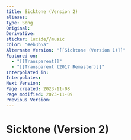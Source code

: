 ```yaml
---
title: Sicktone (Version 2)
aliases: 
Type: Song
Original: 
Derivative: 
sticker: lucide//music
color: "#eb3b5a"
Alternate Version: "[[Sicktone (Version 1)]]"
Featured on:
  - "[[Transparent]]"
  - "[[Transparent (2017 Remaster)]]"
Interpolated in: 
Interpolates: 
Next Version: 
Page created: 2023-11-08
Page modified: 2023-11-09
Previous Version: 
---
```


# Sicktone (Version 2)
